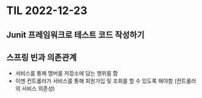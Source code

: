# TIL 2022-12-23

## Junit 프레임워크로 테스트 코드 작성하기

## 스프링 빈과 의존관계

- 서비스를 통해 멤버를 저장소에 담는 행위를 함
- 이젠 컨트롤러가 서비스를 통해 회원가입 및 조회를 할 수 있도록 해야함 (컨트롤러의 서비스 의존성)